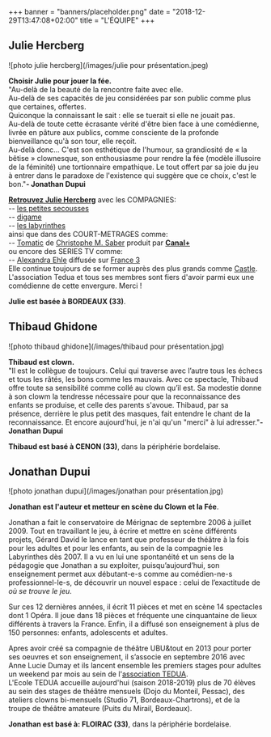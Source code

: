 +++
banner = "banners/placeholder.png"
date = "2018-12-29T13:47:08+02:00"
title = "L'ÉQUIPE"
+++

## Julie Hercberg 

![photo julie hercberg](/images/julie pour présentation.jpeg)

**Choisir Julie pour jouer la fée.**<br>"Au-delà de la beauté de la rencontre faite avec elle.<br>Au-delà de ses capacités de jeu considérées par son public comme plus que certaines, offertes.<br>Quiconque la connaissant le sait : elle se tuerait si elle ne jouait pas.<br>Au-delà de toute cette écrasante vérité d'être bien face à une comédienne, livrée en pâture aux publics, comme consciente de la profonde bienveillance qu'à son tour, elle reçoit.<br>Au-delà donc... C'est son esthétique de l'humour, sa grandiosité de « la bêtise » clownesque, son enthousiasme pour rendre la fée (modèle illusoire de la féminité) une tortionnaire empathique. Le tout offert par sa joie du jeu à entrer dans le paradoxe de l'existence qui suggère que ce choix, c'est le bon."**- Jonathan Dupui**

**[Retrouvez Julie Hercberg](https://www.facebook.com/jherc.herc)** avec les COMPAGNIES:<br>
-- [les petites secousses](http://www.petitessecousses.fr/Les) <br>
-- [digame](http://www.compagniedigame.com)<br>
-- [les labyrinthes](https://www.facebook.com/leslabyrinthes/Les)<br>
ainsi que dans des COURT-METRAGES comme:<br>
-- [Tomatic](https://vimeo.com/279399629) de [Christophe M. Saber](https://www.christophemsaber.com/) produit par **[Canal+](https://www.mycanal.fr/chaines/canalplus)**<br>
ou encore des SERIES TV comme: <br>
-- [Alexandra Ehle](https://television.telerama.fr/tele/films/alexandra-ehle,123703876,videos.php) diffusée sur [France 3](https://www.france.tv/france-3/) <br>
Elle continue toujours de se former auprès des plus grands comme [Castle](https://www.itnewyork.org/it-new-york/Robert). 
<br>L'association Tedua et tous ses membres sont fiers d'avoir parmi eux une comédienne de cette envergure. Merci !

**Julie est basée à BORDEAUX (33)**.

## Thibaud Ghidone

![photo thibaud ghidone](/images/thibaud pour présentation.jpg)

**Thibaud est clown.**    
"Il est le collègue de toujours. Celui qui traverse avec l’autre tous les échecs et tous les râtés, les bons comme les mauvais. Avec ce spectacle, Thibaud offre toute sa sensibilité comme collé au clown qu’il est. Sa modestie donne à son clowm la tendresse nécessaire pour que la reconnaissance des enfants se produise, et celle des parents s'avoue. Thibaud, par sa présence, derrière le plus petit des masques, fait entendre le chant de la reconnaissance. Et encore aujourd'hui, je n'ai qu'un "merci" à lui adresser."**- Jonathan Dupui**

**Thibaud est basé à CENON (33)**, dans la périphérie bordelaise.

## Jonathan Dupui

![photo jonathan dupui](/images/jonathan pour présentation.jpg)

**Jonathan est l'auteur et metteur en scène du Clown et la Fée**.

Jonathan a fait le conservatoire de Mérignac de septembre 2006 à juillet 2009. Tout en travaillant le jeu, à écrire et mettre en scène différents projets, Gérard David le lance en tant que professeur de théâtre à la fois pour les adultes et pour les enfants, au sein de la compagnie les Labyrinthes dès 2007.
Il a vu en lui une spontanéité et un sens de la pédagogie que Jonathan a su exploiter, puisqu’aujourd’hui, son enseignement permet aux débutant-e-s comme au comédien-ne-s professionnel-le-s, de découvrir un nouvel espace : celui de l’exactitude de *où se trouve le jeu*.

Sur ces 12 dernières années, il écrit 11 pièces et met en scène 14 spectacles dont 1 Opéra. Il joue dans 18 pièces et fréquente une cinquantaine de lieux différents à travers la France. Enfin, il a diffusé son enseignement à plus de 150 personnes: enfants, adolescents et adultes.

Apres avoir créé sa compagnie de théâtre UBU&tout en 2013 pour porter ses oeuvres et son enseignement, il s’associe en septembre 2016 avec Anne Lucie Dumay et ils lancent ensemble les premiers stages pour adultes un weekend par mois au sein de l'[association TEDUA](association-tedua.fr).<br>
L'Ecole TEDUA accueille aujourd'hui (saison 2018-2019) plus de 70 élèves au sein des stages de théâtre mensuels (Dojo du Monteil, Pessac), des ateliers clowns bi-mensuels (Studio 71, Bordeaux-Chartrons), et de la troupe de théâtre amateure (Puits du Mirail, Bordeaux).

**Jonathan est basé à: FLOIRAC (33)**, dans la périphérie bordelaise.

